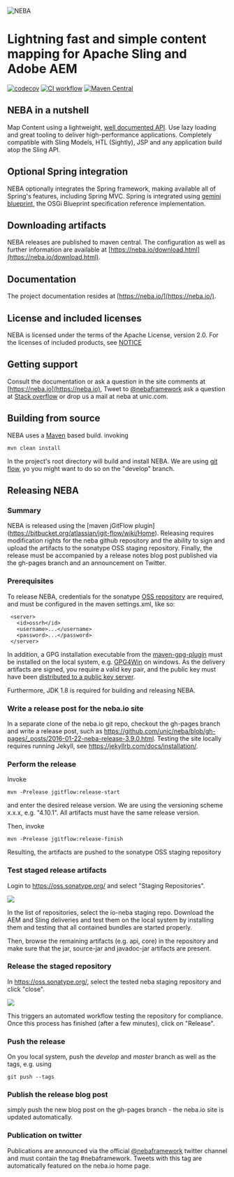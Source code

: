 

![NEBA](README/neba-logo.png "NEBA logo") 

Lightning fast and simple content mapping for Apache Sling and Adobe AEM
====

[![codecov](https://codecov.io/gh/unic/neba/branch/develop/graph/badge.svg)](https://codecov.io/gh/unic/neba/)
[![CI workflow](https://github.com/unic/neba/actions/workflows/ci.yml/badge.svg)](https://github.com/unic/neba/actions/workflows/ci.yml)
[![Maven Central](https://img.shields.io/maven-central/v/io.neba/io.neba.neba-parent.svg)](https://search.maven.org/search?q=a:io.neba.neba-parent)

NEBA in a nutshell
--------------------
Map Content using a lightweight, [well documented API](https://neba.io/documentation.html).
Use lazy loading and great tooling to deliver high-performance applications. Completely compatible
with Sling Models, HTL (Sightly), JSP and any application build atop the Sling API.

Optional Spring integration
----------------------
NEBA optionally integrates the Spring framework, making available all of Spring's features, including Spring MVC.
Spring is integrated using [gemini blueprint](https://www.eclipse.org/gemini/blueprint/), the OSGi Blueprint specification reference implementation.  

Downloading artifacts
----------------------
NEBA releases are published to maven central. The configuration as well as further information are available at [https://neba.io/download.html](https://neba.io/download.html).

Documentation
--------------------
The project documentation resides at [https://neba.io/](https://neba.io/).

License and included licenses
--------------------
NEBA is licensed under the terms of the Apache License, version 2.0. For the licenses of included products,
see [NOTICE](NOTICE.txt)

Getting support
--------------------
Consult the documentation or ask a question in the site comments at [https://neba.io](https://neba.io), Tweet to [@nebaframework](https://www.twitter.com/nebaframework) ask a question at [Stack overflow](https://stackoverflow.com/search?q=neba) or drop us a mail at neba at unic.com.

Building from source
--------------------
NEBA uses a [Maven](https://maven.apache.org/) based build. invoking

    mvn clean install
    
In the project's root directory will build and install NEBA. We are using [git flow](https://nvie.com/posts/a-successful-git-branching-model/),
yo you might want to do so on the "develop" branch.

Releasing NEBA
--------------------

### Summary
NEBA is released using the [maven jGitFlow plugin] (https://bitbucket.org/atlassian/jgit-flow/wiki/Home). Releasing requires modification rights for the neba github repository and the ability to sign and upload the artifacts to the sonatype OSS staging repository. Finally, the release must be accompanied by a release notes blog post published via the gh-pages branch and an announcement on Twitter. 

### Prerequisites

To release NEBA, credentials for the sonatype [OSS repository](https://oss.sonatype.org/content/repositories/) are required, and must be configured in the maven settings.xml, like so:

````
 <server>
   <id>ossrh</id>
   <username>...</username>
   <password>...</password>
 </server>
````

In addition, a GPG installation executable from the [maven-gpg-plugin](https://maven.apache.org/plugins/maven-gpg-plugin/) must be installed on the local system, e.g. [GPG4Win](https://www.gpg4win.org/) on windows. As the delivery artifacts are signed, you require a valid key pair, and the public key must have been [distributed to a public key server](https://www.gnupg.org/gph/en/manual/x457.html).
 
Furthermore, JDK 1.8 is required for building and releasing NEBA.
 
### Write a release post for the neba.io site
In a separate clone of the neba.io git repo, checkout the gh-pages branch and write a release post, such as https://github.com/unic/neba/blob/gh-pages/_posts/2016-01-22-neba-release-3.9.0.html. Testing the site locally requires running Jekyll, see https://jekyllrb.com/docs/installation/.

### Perform the release
Invoke

    mvn -Prelease jgitflow:release-start
 
and enter the desired release version. We are using the versioning scheme x.x.x, e.g. "4.10.1". All artifacts must have the same release version.

Then, invoke

    mvn -Prelease jgitflow:release-finish

Resulting, the artifacts are pushed to the sonatype OSS staging repository

### Test staged release artifacts

Login to https://oss.sonatype.org/ and select "Staging Repositories". 

![](README/repository.png)


In the list of repositories, select the io-neba staging repo. Download the AEM and Sling deliveries and test them on the local system by installing them and testing that
all contained bundles are started properly.

Then, browse the remaining artifacts (e.g. api, core) in the repository and make sure that the jar, source-jar and javadoc-jar artifacts are present.

### Release the staged repository
In https://oss.sonatype.org/, select the tested neba staging repository and click "close".

![](README/close-repository.png)

 
This triggers an automated workflow testing the repository for compliance. Once this process has finished (after a few minutes), click on "Release".

### Push the release
On you local system, push the *develop* and *master* branch as well as the tags, e.g. using

    git push --tags
    
### Publish the release blog post
simply push the new blog post on the gh-pages branch - the neba.io site is updated automatically. 

### Publication on twitter
Publications are announced via the official [@nebaframework](https://twitter.com/nebaframework) twitter channel and must contain the tag #nebaframework. Tweets with this tag are automatically featured on the neba.io home page.
    